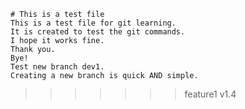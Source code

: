    # This is a test file
    This is a test file for git learning.
    It is created to test the git commands.
    I hope it works fine.
    Thank you.
    Bye!
    Test new branch dev1.
    Creating a new branch is quick AND simple.
>>>>>>> feature1
    v1.4
    



